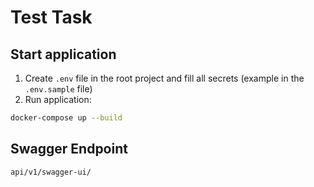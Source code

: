 # Test Task


## Start application
1) Create `.env` file in the root project and fill all secrets (example in the `.env.sample` file)
2) Run application:
```bash
docker-compose up --build
```
## Swagger Endpoint
`api/v1/swagger-ui/`
